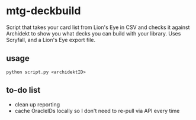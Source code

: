 # mtg-deckbuild
Script that takes your card list from Lion's Eye in CSV and checks it against Archidekt to show you what decks you can build with your library.  Uses Scryfall, and a Lion's Eye export file.

## usage
`python script.py <archidektID>`

## to-do list
* clean up reporting
* cache OracleIDs locally so I don't need to re-pull via API every time